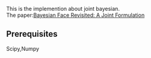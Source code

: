 This is the implemention about joint bayesian.
<br>The paper:[Bayesian Face Revisited: A Joint Formulation](http://research.microsoft.com/en-us/um/people/jiansun/papers/eccv12_bayesianface.pdf)<br/>
<h2>Prerequisites</h2>
<p>Scipy,Numpy</p>
